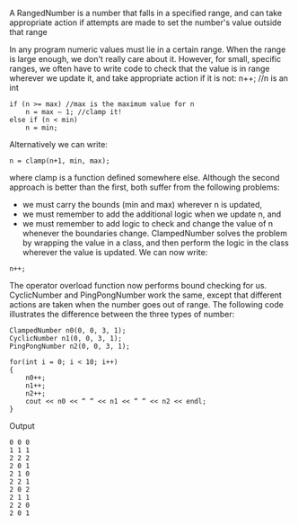 A RangedNumber is a number that falls in a specified range, and can take appropriate action if attempts are made to set the number's value outside that range

In any program numeric values must lie in a certain range. When the range is large enough, we don't really care about it. However, for small, specific ranges, we often have to write code to check that the value is in range wherever we update it, and take appropriate action if it is not:
n++; //n is an int

```
if (n >= max) //max is the maximum value for n
	n = max – 1; //clamp it!
else if (n < min)
	n = min;
```
Alternatively we can write:

```
n = clamp(n+1, min, max);
```

where clamp is a function defined somewhere else.
Although the second approach is better than the first, both suffer from the following problems:
  * we must carry the bounds (min and max) wherever n is updated,
  * we must remember to add the additional logic when we update n, and
  * we must remember to add logic to check and change the value of n whenever the boundaries change.
ClampedNumber solves the problem by wrapping the value in a class, and then perform the logic in the class wherever the value is updated. We can now write:

```
n++;
```

The operator overload function now performs bound checking for us.
CyclicNumber and PingPongNumber work the same, except that different actions are taken when the number goes out of range. The following code illustrates the difference between the three types of number:

```
ClampedNumber n0(0, 0, 3, 1);
CyclicNumber n1(0, 0, 3, 1);
PingPongNumber n2(0, 0, 3, 1);

for(int i = 0; i < 10; i++)
{
	n0++;
	n1++;
	n2++;
	cout << n0 << “ “ << n1 << “ “ << n2 << endl;
}
```

Output
```
0 0 0
1 1 1
2 2 2
2 0 1
2 1 0
2 2 1
2 0 2
2 1 1
2 2 0
2 0 1
```